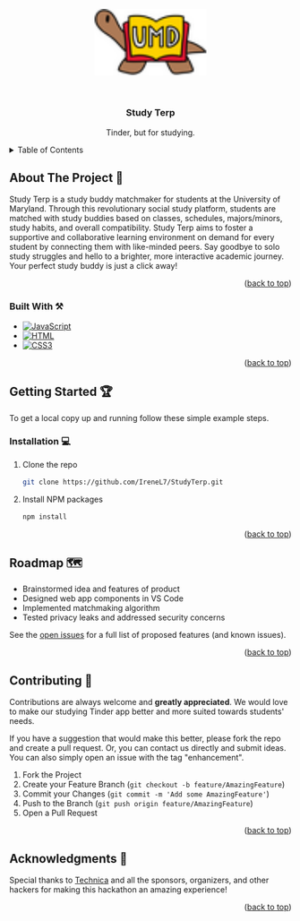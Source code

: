 <a name="readme-top"></a>

<!-- PROJECT LOGO -->
<p align="center">
  <img src="terp.png" alt="Study Terp" width="200">
</p>
<br />
<div align="center">
  <a href="https://github.com/IreneL7/StudyTerp"></a>

<h3 align="center" font-size=36px>Study Terp</h3>

  <p align="center">
    Tinder, but for studying.
    <br />
  </p>
</div>

<!-- TABLE OF CONTENTS -->
<details>
  <summary>Table of Contents</summary>
  <ol>
    <li>
      <a href="#about-the-project">About The Project</a>
      <ul>
        <li><a href="#built-with">Built With</a></li>
      </ul>
    </li>
    <li>
      <a href="#getting-started">Getting Started</a>
      <ul>
        <li><a href="#installation">Installation</a></li>
      </ul>
    </li>
    <li><a href="#roadmap">Roadmap</a></li>
    <li><a href="#contributing">Contributing</a></li>
    <li><a href="#acknowledgments">Acknowledgments</a></li>
  </ol>
</details>

<!-- ABOUT THE PROJECT -->
## About The Project 📘

Study Terp is a study buddy matchmaker for students at the University of Maryland. Through this revolutionary social 
study platform, students are matched with study buddies based on classes, schedules, majors/minors, study habits,
and overall compatibility. Study Terp aims to foster a supportive and collaborative learning environment on demand 
for every student by connecting them with like-minded peers. Say goodbye to solo study struggles and hello to a brighter,
more interactive academic journey. Your perfect study buddy is just a click away!

<p align="right">(<a href="#readme-top">back to top</a>)</p>

### Built With ⚒️

* [![JavaScript][JS.js]][JS-url]
* [![HTML][HTML.com]][HTML-url]
* [![CSS3][CSS.com]][CSS-url]

<p align="right">(<a href="#readme-top">back to top</a>)</p>

<!-- GETTING STARTED -->
## Getting Started 🏆

To get a local copy up and running follow these simple example steps.

### Installation 💻

1. Clone the repo
   ```sh
   git clone https://github.com/IreneL7/StudyTerp.git
   ```
3. Install NPM packages
   ```sh
   npm install
   ```

<p align="right">(<a href="#readme-top">back to top</a>)</p>

<!-- ROADMAP -->
## Roadmap 🗺️

- Brainstormed idea and features of product
- Designed web app components in VS Code
- Implemented matchmaking algorithm
- Tested privacy leaks and addressed security concerns

See the [open issues](https://github.com/IreneL7/StudyTerp/issues) for a full list of proposed features (and known issues).

<p align="right">(<a href="#readme-top">back to top</a>)</p>

<!-- CONTRIBUTING -->
## Contributing 🤚

Contributions are always welcome and **greatly appreciated**. We would love to make our studying Tinder app better and more suited towards students' needs. 

If you have a suggestion that would make this better, please fork the repo and create a pull request. Or, you can contact us directly and submit ideas. You can also simply open an issue with the tag "enhancement".

1. Fork the Project
2. Create your Feature Branch (`git checkout -b feature/AmazingFeature`)
3. Commit your Changes (`git commit -m 'Add some AmazingFeature'`)
4. Push to the Branch (`git push origin feature/AmazingFeature`)
5. Open a Pull Request

<p align="right">(<a href="#readme-top">back to top</a>)</p>

<!-- ACKNOWLEDGMENTS -->
## Acknowledgments 💙

Special thanks to [Technica](https://gotechnica.org/) and all the sponsors, organizers, and other hackers for making this hackathon an amazing experience!

<p align="right">(<a href="#readme-top">back to top</a>)</p>

<!-- MARKDOWN LINKS & IMAGES -->
[JS.js]: https://img.shields.io/badge/javascript-%23323330.svg?style=for-the-badge&logo=javascript&logoColor=%23F7DF1E
[JS-url]: https://JavaScript.com/
[HTML.com]: https://img.shields.io/badge/html5-%23E34F26.svg?style=for-the-badge&logo=html5&logoColor=white
[HTML-url]: https://html.com/
[CSS.com]: https://img.shields.io/badge/css3-%231572B6.svg?style=for-the-badge&logo=css3&logoColor=white 
[CSS-url]: https://www.w3.org/Style/CSS/Overview.en.html#
